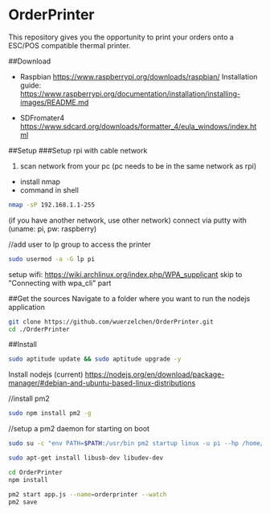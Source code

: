 # OrderPrinter
This repository gives you the opportunity to print your orders onto a ESC/POS compatible thermal printer.

##Download
- Raspbian
	https://www.raspberrypi.org/downloads/raspbian/
	Installation guide: https://www.raspberrypi.org/documentation/installation/installing-images/README.md

- SDFromater4
	https://www.sdcard.org/downloads/formatter_4/eula_windows/index.html

##Setup
###Setup rpi with cable network
1. scan network from your pc (pc needs to be in the same network as rpi)
- install nmap
- command in shell
```sh
nmap -sP 192.168.1.1-255
```
(if you have another network, use other network)
connect via putty with (uname: pi, pw: raspberry)

//add user to lp group to access the printer
```sh
sudo usermod -a -G lp pi
```

setup wifi: https://wiki.archlinux.org/index.php/WPA_supplicant
skip to "Connecting with wpa_cli" part

##Get the sources
Navigate to a folder where you want to run the nodejs application
```sh
git clone https://github.com/wuerzelchen/OrderPrinter.git
cd ./OrderPrinter
```

##Install
```sh
sudo aptitude update && sudo aptitude upgrade -y
```

Install nodejs (current)
https://nodejs.org/en/download/package-manager/#debian-and-ubuntu-based-linux-distributions

//install pm2 
```sh
sudo npm install pm2 -g
```

//setup a pm2 daemon for starting on boot
```sh
sudo su -c "env PATH=$PATH:/usr/bin pm2 startup linux -u pi --hp /home/pi"
```

```sh
sudo apt-get install libusb-dev libudev-dev
```

```sh
cd OrderPrinter
npm install
```
```sh
pm2 start app.js --name=orderprinter --watch
pm2 save
```
